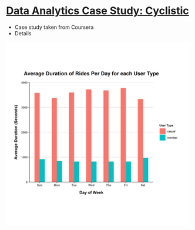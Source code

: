 # [Data Analytics Case Study: Cyclistic](https://github.com/chinzhengjie/ZJ_Portfolio/blob/main/Cyclistic%20Case%20Study)
* Case study taken from Coursera
* Details

<img src="Cyclistic%20Case%20Study/images/Average%20Duration%20of%20Rides%20Per%20Day%20for%20each%20User%20Type.png" width="500" height="500">

